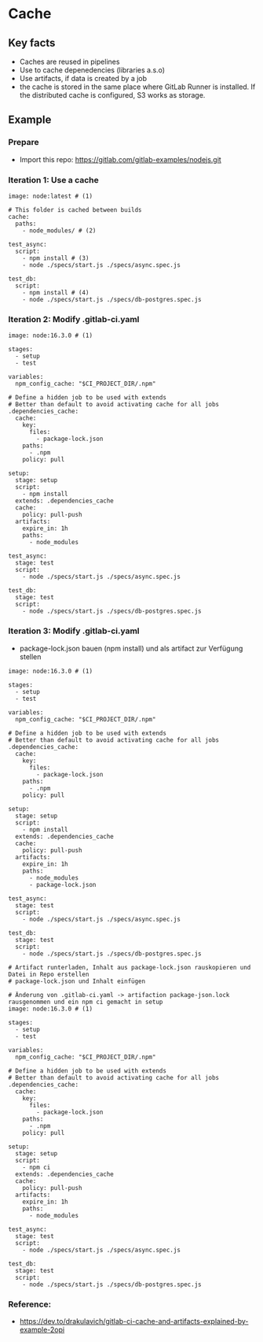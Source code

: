 # Cache 

## Key facts 

  * Caches are reused in pipelines
  * Use to cache depenedencies (libraries a.s.o)
  * Use artifacts, if data is created by a job
  * the cache is stored in the same place where GitLab Runner is installed. If the distributed cache is configured, S3 works as storage.

## Example 

### Prepare 

  * Import this repo: https://gitlab.com/gitlab-examples/nodejs.git

### Iteration 1: Use a cache 

```
image: node:latest # (1)

# This folder is cached between builds
cache:
  paths:
    - node_modules/ # (2)

test_async:
  script:
    - npm install # (3)
    - node ./specs/start.js ./specs/async.spec.js

test_db:
  script:
    - npm install # (4)
    - node ./specs/start.js ./specs/db-postgres.spec.js

```

### Iteration 2: Modify .gitlab-ci.yaml 

```
image: node:16.3.0 # (1)

stages:
  - setup
  - test

variables:
  npm_config_cache: "$CI_PROJECT_DIR/.npm"

# Define a hidden job to be used with extends
# Better than default to avoid activating cache for all jobs
.dependencies_cache:
  cache:
    key:
      files:
        - package-lock.json
    paths:
      - .npm
    policy: pull

setup:
  stage: setup
  script:
    - npm install
  extends: .dependencies_cache
  cache:
    policy: pull-push
  artifacts:
    expire_in: 1h
    paths:
      - node_modules

test_async:
  stage: test
  script:
    - node ./specs/start.js ./specs/async.spec.js

test_db:
  stage: test
  script:
    - node ./specs/start.js ./specs/db-postgres.spec.js
```

### Iteration 3: Modify .gitlab-ci.yaml 

  * package-lock.json bauen (npm install) und als artifact zur Verfügung stellen 

```
image: node:16.3.0 # (1)

stages:
  - setup
  - test

variables:
  npm_config_cache: "$CI_PROJECT_DIR/.npm"

# Define a hidden job to be used with extends
# Better than default to avoid activating cache for all jobs
.dependencies_cache:
  cache:
    key:
      files:
        - package-lock.json
    paths:
      - .npm
    policy: pull

setup:
  stage: setup
  script:
    - npm install
  extends: .dependencies_cache
  cache:
    policy: pull-push
  artifacts:
    expire_in: 1h
    paths:
      - node_modules
      - package-lock.json

test_async:
  stage: test
  script:
    - node ./specs/start.js ./specs/async.spec.js

test_db:
  stage: test
  script:
    - node ./specs/start.js ./specs/db-postgres.spec.js
```

```
# Artifact runterladen, Inhalt aus package-lock.json rauskopieren und Datei in Repo erstellen
# package-lock.json und Inhalt einfügen
```

```
# Änderung von .gitlab-ci.yaml -> artifaction package-json.lock rausgenommen und ein npm ci gemacht in setup
image: node:16.3.0 # (1)

stages:
  - setup
  - test

variables:
  npm_config_cache: "$CI_PROJECT_DIR/.npm"

# Define a hidden job to be used with extends
# Better than default to avoid activating cache for all jobs
.dependencies_cache:
  cache:
    key:
      files:
        - package-lock.json
    paths:
      - .npm
    policy: pull

setup:
  stage: setup
  script:
    - npm ci
  extends: .dependencies_cache
  cache:
    policy: pull-push
  artifacts:
    expire_in: 1h
    paths:
      - node_modules

test_async:
  stage: test
  script:
    - node ./specs/start.js ./specs/async.spec.js

test_db:
  stage: test
  script:
    - node ./specs/start.js ./specs/db-postgres.spec.js
```

### Reference:

  * https://dev.to/drakulavich/gitlab-ci-cache-and-artifacts-explained-by-example-2opi
